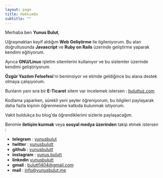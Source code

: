 ```yaml
---
layout: page
title: Hakkımda
subtitle: ""
---
```


Merhaba ben **Yunus Bulut**,

Uğraşmaktan keyif aldığım **Web Geliştirme** ile ilgileniyorum. Bu alan doğrultusunda **Javascript** ve **Ruby on Rails** üzerinde
geliştirme yaparak kendimi eğitiyorum.

Ayrıca **GNU/Linux** işletim sitemlerini kullanıyor ve bu sistemler üzerinde kendimi geliştiriyorum.

**Özgür Yazılım Felsefesi**'ni benimsiyor ve elimde geldiğince bu alana destek olmaya çalışıyorum.

Bunların yanı sıra bir **E-Ticaret** sitem var incelemek istersen : [buluttuz.com](https://buluttuz.com)

Kodlama yaparken, sürekli yeni şeyler öğreniyorum, bu bilgileri paylaşarak daha fazla kişinin öğrenmesine katkıda
bulunmak istiyorum.

Vakit buldukça bu blog'da öğrendiklerimi sizlerle paylaşacağım.

Benimle **iletişim kurmak** veya **sosyal medya üzerinden** takip etmek istersen :

- **telegram** : [yunusbulut](https://t.me/yunusbulut)
- **twitter** : [yunusbulutt](https://twitter.com/yunusbulutt)
- **github** : [yunusbulutt](https://github.com/yunusbulutt)
- **instagram** : [yunus.bulutt](https://instagram.com/yunus.bulutt)
- **linkedin** [yunusbulutt](https://tr.linkedin.com/in/yunusbulutt)
- **gmail** : [bulutt1404@gmail.com](mailto:bulutt1404@gmail.com)
- **mail** : [info@yunusbulut.me](mailto:info@yunusbulut.me)  
